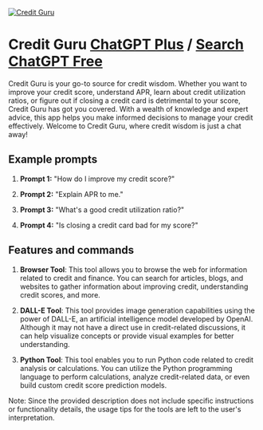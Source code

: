 
[![Credit Guru](https://files.oaiusercontent.com/file-Dwi3qKwgEZ1Ym83nWI7xIQw3?se=2123-10-17T06%3A21%3A24Z&sp=r&sv=2021-08-06&sr=b&rscc=max-age%3D31536000%2C%20immutable&rscd=attachment%3B%20filename%3Dde6ddb85-a78f-44f0-9ee8-934027132c11.png&sig=XwcCFXtYOvMZjiJorRbDqdSuARJqtYk8fne4yUo6/qg%3D)](https://chat.openai.com/g/g-kzP8IMZCe-credit-guru)

# Credit Guru [ChatGPT Plus](https://chat.openai.com/g/g-kzP8IMZCe-credit-guru) / [Search ChatGPT Free](https://gptcall.net/index.html#/?search=Credit%20Guru)

Credit Guru is your go-to source for credit wisdom. Whether you want to improve your credit score, understand APR, learn about credit utilization ratios, or figure out if closing a credit card is detrimental to your score, Credit Guru has got you covered. With a wealth of knowledge and expert advice, this app helps you make informed decisions to manage your credit effectively. Welcome to Credit Guru, where credit wisdom is just a chat away!

## Example prompts

1. **Prompt 1:** "How do I improve my credit score?"

2. **Prompt 2:** "Explain APR to me."

3. **Prompt 3:** "What's a good credit utilization ratio?"

4. **Prompt 4:** "Is closing a credit card bad for my score?"

## Features and commands

1. **Browser Tool**: This tool allows you to browse the web for information related to credit and finance. You can search for articles, blogs, and websites to gather information about improving credit, understanding credit scores, and more.

2. **DALL-E Tool**: This tool provides image generation capabilities using the power of DALL-E, an artificial intelligence model developed by OpenAI. Although it may not have a direct use in credit-related discussions, it can help visualize concepts or provide visual examples for better understanding.

3. **Python Tool**: This tool enables you to run Python code related to credit analysis or calculations. You can utilize the Python programming language to perform calculations, analyze credit-related data, or even build custom credit score prediction models.

Note: Since the provided description does not include specific instructions or functionality details, the usage tips for the tools are left to the user's interpretation.



